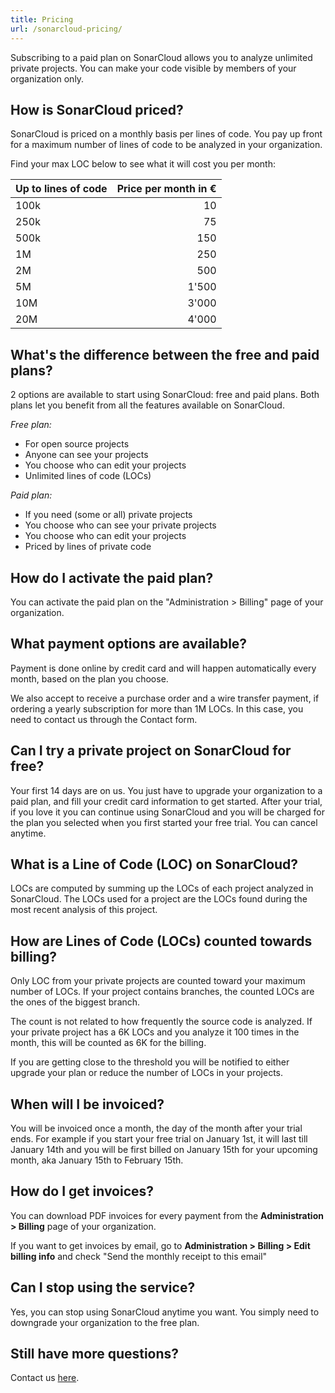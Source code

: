 ```yaml
---
title: Pricing
url: /sonarcloud-pricing/
---
```


Subscribing to a paid plan on SonarCloud allows you to analyze unlimited private projects. You can make your code visible by members of your organization only.

## How is SonarCloud priced?

SonarCloud is priced on a monthly basis per lines of code. You pay up front for a maximum number of lines of code to be analyzed in your organization.

Find your max LOC below to see what it will cost you per month:

| Up to lines of code  | Price per month in € |
| ------------- |--------------:|
| 100k          | 10            |
| 250k          | 75            | 
| 500k          | 150           |
| 1M            | 250           |
| 2M            | 500           |
| 5M            | 1'500         |
| 10M           | 3'000         |
| 20M           | 4'000         |


## What's the difference between the free and paid plans?

2 options are available to start using SonarCloud: free and paid plans. Both plans let you benefit from all the features available on SonarCloud.

*Free plan:*

* For open source projects
* Anyone can see your projects
* You choose who can edit your projects
* Unlimited lines of code (LOCs)

*Paid plan:*

* If you need (some or all) private projects
* You choose who can see your private projects
* You choose who can edit your projects
* Priced by lines of private code

## How do I activate the paid plan?

You can activate the paid plan on the "Administration > Billing" page of your organization. 

## What payment options are available?

Payment is done online by credit card and will happen automatically every month, based on the plan you choose. 

We also accept to receive a purchase order and a wire transfer payment, if ordering a yearly subscription for more than 1M LOCs. In this case, you need to contact us through the Contact form.

## Can I try a private project on SonarCloud for free?

Your first 14 days are on us. You just have to upgrade your organization to a paid plan, and fill your credit card information to get started. After your trial, if you love it you can continue using SonarCloud and you will be charged for the plan you selected when you first started your free trial. You can cancel anytime.

## What is a Line of Code (LOC) on SonarCloud?

LOCs are computed by summing up the LOCs of each project analyzed in SonarCloud. The LOCs used for a project are the LOCs found during the most recent analysis of this project.


## How are Lines of Code (LOCs) counted towards billing?

Only LOC from your private projects are counted toward your maximum number of LOCs. If your project contains branches, the counted LOCs are the ones of the biggest branch.

The count is not related to how frequently the source code is analyzed. If your private project has a 6K LOCs and you analyze it 100 times in the month, this will be counted as 6K for the billing.

If you are getting close to the threshold you will be notified to either upgrade your plan or reduce the number of LOCs in your projects.

## When will I be invoiced?

You will be invoiced once a month, the day of the month after your trial ends. For example if you start your free trial on January 1st, it will last till January 14th and you will be first billed on January 15th for your upcoming month, aka January 15th to February 15th.

## How do I get invoices?

You can download PDF invoices for every payment from the **Administration > Billing** page of your organization.

If you want to get invoices by email, go to **Administration > Billing > Edit billing info** and check "Send the monthly receipt to this email"

## Can I stop using the service?

Yes, you can stop using SonarCloud anytime you want. You simply need to downgrade your organization to the free plan.

## Still have more questions?

Contact us [here](https://about.sonarcloud.io/contact).


